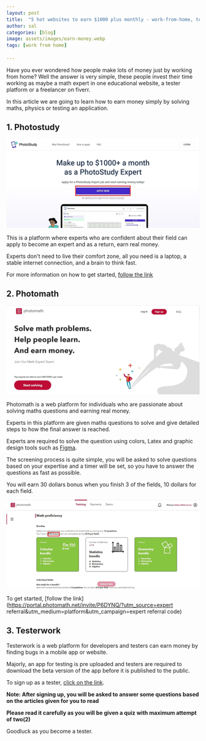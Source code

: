 ```yaml
---
layout: post
title:  "5 hot websites to earn $1000 plus monthly - work-from-home, tester, expert, freelancer"
author: sal
categories: [blog]
image: assets/images/earn-money.webp
tags: [work from home]

---
```

Have you ever wondered how people make lots of money just by working from home? Well the answer is very simple, these people invest their time working as maybe a math expert in one educational website, a tester platform or a freelancer on fiverr.

In this article we are going to learn how to earn money simply by solving maths, physics or testing an application.

## 1. Photostudy

![Photostudy](../assets/images/Screenshot%202022-08-19%20225331.webp)

This is a platform where experts who are confident about their field can apply to become an expert and as a return, earn real money.

Experts don't need to live their comfort zone, all you need is a laptop, a stable internet connection, and a brain to think fast.

For more information on how to get started, [follow the link](../photostudy-expert/)

## 2. Photomath

![Photo math](../assets/images/photomath-intro.webp)

Photomath is a web platform for individuals who are passionate about solving maths questions and earning real money.

Experts in this platform are given maths questions to solve and give detailed steps to how the final answer is reached. 

Experts are required to solve the question using colors, Latex and graphic design tools such as [Figma](https://www.figma.com/).

The screening process is quite simple, you will be asked to solve questions based on your expertise and a timer will be set, so you have to answer the questions as fast as possible.

You will earn $30$ dollars bonus when you finish $3$  of the fields, $10$ dollars for each field.

![$30 bonus](../assets/images/math-proficiency.webp)

To get started, [follow the link](https://portal.photomath.net/invite/P6DYNQ/?utm_source=expert referral&utm_medium=platform&utm_campaign=expert referral code)

## 3. Testerwork

Testerwork is a web platform for developers and testers can earn money by finding bugs in a mobile app or website.

Majorly, an app for testing is pre uploaded and testers are required to download the beta version of the app before it is published to the public.

To sign up as a tester, [click on the link](https://testers.testerwork.com/tester-account/sign-up).

**Note: After signing up, you will be asked to answer some questions based on the articles given for you to read**

**Please read it carefully as you will be given a quiz with maximum attempt of two(2)**

Goodluck as you become a tester.